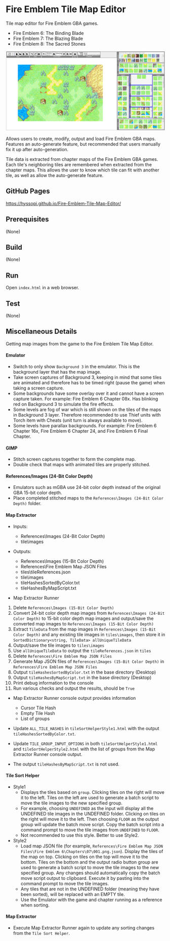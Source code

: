 # Fire Emblem Tile Map Editor
Tile map editor for Fire Emblem GBA games.
- Fire Emblem 6: The Binding Blade
- Fire Emblem 7: The Blazing Blade
- Fire Emblem 8: The Sacred Stones

![splash](help/images/main.png)

Allows users to create, modify, output and load Fire Emblem GBA maps. Features an auto-generate feature, but recommended that users manually fix it up after auto-generation.

Tile data is extracted from chapter maps of the Fire Emblem GBA games. Each tile's neighboring tiles are remembered when extracted from the chapter maps. This allows the user to know which tile can fit with another tile, as well as allow the auto-generate feature.

## GitHub Pages
https://hyssopi.github.io/Fire-Emblem-Tile-Map-Editor/

## Prerequisites
(None)

## Build
(None)

## Run
Open `index.html` in a web browser.

## Test
(None)

## Miscellaneous Details
Getting map images from the game to the Fire Emblem Tile Map Editor.

#### Emulator
- Switch to only show `Background 3` in the emulator. This is the background layer that has the map image.
- Take screen captures of Background 3, keeping in mind that some tiles are animated and therefore has to be timed right (pause the game) when taking a screen capture.
- Some backgrounds have some overlay over it and cannot have a screen capture taken. For example: Fire Emblem 6 Chapter 08x. Has blinking red on Background 3 to simulate the fire effects.
- Some levels are fog of war which is still shown on the tiles of the maps in Background 3 layer. Therefore recommended to use Thief units with Torch item with Cheats (unit turn is always available to move).
- Some levels have parallax backgrounds. For example: Fire Emblem 6 Chapter 16x, Fire Emblem 6 Chapter 24, and Fire Emblem 6 Final Chapter.

#### GIMP
- Stitch screen captures together to form the complete map.
- Double check that maps with animated tiles are properly stitched.

#### References/Images (24-Bit Color Depth)
- Emulators such as mGBA use 24-bit color depth instead of the original GBA 15-bit color depth.
- Place completed stitched maps to the `References\Images (24-Bit Color Depth)` folder.

#### Map Extractor
- Inputs:
  - References\Images (24-Bit Color Depth)
  - tile\images
- Outputs:
  - References\Images (15-Bit Color Depth)
  - References\Fire Emblem Map JSON Files
  - tiles\tileReferences.json
  - tile\images
  - tileHashesSortedByColor.txt
  - tileHashesByMapScript.txt

- Map Extractor Runner
1. Delete `References\Images (15-Bit Color Depth)`
2. Convert 24-bit color depth map images from `References\Images (24-Bit Color Depth)` to 15-bit color depth map images and output/save the converted map images to `References\Images (15-Bit Color Depth)`
3. Extract `TileData` from the map images in `References\Images (15-Bit Color Depth)` and any existing tile images in `tiles\images`, then store it in `SortedDictionary<string, TileData> allUniqueTileData`
4. Output/save the tile images to `tiles\images`
5. Use `allUniqueTileData` to output the `tileReferences.json` in `tiles`
6. Delete `References\Fire Emblem Map JSON Files`
7. Generate Map JSON files of `References\Images (15-Bit Color Depth)` in `References\Fire Emblem Map JSON Files`
8. Output `tileHashesSortedByColor.txt` in the base directory (Desktop)
9. Output `tileHashesByMapScript.txt` in the base directory (Desktop)
10. Print debug information to the console
11. Run various checks and output the results, should be `True`

- Map Extractor Runner console output provides information
  - Cursor Tile Hash
  - Empty Tile Hash
  - List of groups

- Update `ALL_TILE_HASHES` in `tileSortHelperStyle1.html` with the output `tileHashesSortedByColor.txt`.
- Update `TILE_GROUP_INPUT_OPTIONS` in both `tileSortHelperStyle1.html` and `tileSortHelperStyle2.html` with the list of groups from the Map Extractor Runner console output.
- The output `tileHashesByMapScript.txt` is not used.

#### Tile Sort Helper
- Style1
  - Displays the tiles based on `group`. Clicking tiles on the right will move it to the left. Tiles on the left are used to generate a batch script to move the tile images to the new specified group.
  - For example, choosing `UNDEFINED` as the input will display all the UNDEFINED tile images in the UNDEFINED folder. Clicking on tiles on the right will move it to the left. Then choosing `FLOOR` as the output group will update the batch move script. Copy the batch script into a command prompt to move the tile images from `UNDEFINED` to `FLOOR`.
  - Not recommended to use this style. Better to use Style2.
- Style2
  - Load map JSON file (for example, `References\Fire Emblem Map JSON Files\Fire Emblem 6\Chapters\07\001.png.json`). Display the tiles of the map on top. Clicking on tiles on the top will move it to the bottom. Tiles on the bottom and the output radio button group are used to generate a batch script to move the tile images to the new specified group. Any changes should automatically copy the batch move script output to clipboard. Execute it by pasting into the command prompt to move the tile images.
  - Any tiles that are not in the UNDEFINED folder (meaning they have been sorted), will be replaced with an EMPTY tile.
  - Use the Emulator with the game and chapter running as a reference when sorting.

#### Map Extractor
- Execute Map Extractor Runner again to update any sorting changes from the `Tile Sort Helper`.
